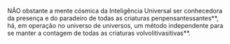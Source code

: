 ﻿NÃO obstante a mente cósmica da Inteligência Universal ser conhecedora da presença e do paradeiro de todas as criaturas penpensantessantes**, há, em operação no universo de universos, um método independente para se manter a contagem de todas as criaturas volvolitivasitivas**.